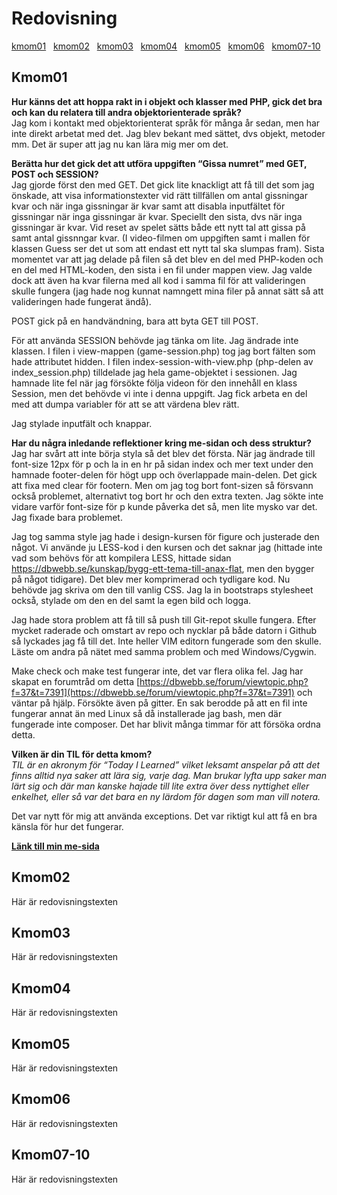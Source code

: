---
...
Redovisning
=========================

<a href="#01">kmom01</a>&nbsp;&nbsp;
<a href="#02">kmom02</a>&nbsp;&nbsp;
<a href="#03">kmom03</a>&nbsp;&nbsp;
<a href="#04">kmom04</a>&nbsp;&nbsp;
<a href="#05">kmom05</a>&nbsp;&nbsp;
<a href="#06">kmom06</a>&nbsp;&nbsp;
<a href="#07-10">kmom07-10</a>&nbsp;&nbsp;

<span id="01"></span>Kmom01
-------------------------

**Hur känns det att hoppa rakt in i objekt och klasser med PHP, gick det bra och kan du relatera till andra objektorienterade språk?**  
Jag kom i kontakt med objektorienterat språk för många år sedan, men har inte direkt arbetat med det. Jag blev bekant med sättet, dvs objekt, metoder mm. Det är super att jag nu kan lära mig mer om det.

**Berätta hur det gick det att utföra uppgiften “Gissa numret” med GET, POST och SESSION?**  
Jag gjorde först den med GET. Det gick lite knackligt att få till det som jag önskade, att visa informationstexter vid rätt tillfällen om antal gissningar kvar och när inga gissningar är kvar samt att disabla inputfältet för gissningar när inga gissningar är kvar. Speciellt den sista, dvs när inga gissningar är kvar. Vid reset av spelet sätts både ett nytt tal att gissa på samt antal gissnngar kvar. (I video-filmen om uppgiften samt i mallen för klassen Guess ser det ut som att endast ett nytt tal ska slumpas fram). Sista momentet var att jag delade på filen så det blev en del med PHP-koden och en del med HTML-koden, den sista i en fil under mappen view. Jag valde dock att även ha kvar filerna med all kod i samma fil för att valideringen skulle fungera (jag hade nog kunnat namngett mina filer på annat sätt så att valideringen hade fungerat ändå).

POST gick på en handvändning, bara att byta GET till POST.

För att använda SESSION behövde jag tänka om lite. Jag ändrade inte klassen. I filen i view-mappen (game-session.php) tog jag bort fälten som hade attributet hidden. I filen index-session-with-view.php (php-delen av index_session.php) tilldelade jag hela game-objektet i sessionen. Jag hamnade lite fel när jag försökte följa videon för den innehåll en klass Session, men det behövde vi inte i denna uppgift. Jag fick arbeta en del med att dumpa variabler för att se att värdena blev rätt.

Jag stylade inputfält och knappar.

**Har du några inledande reflektioner kring me-sidan och dess struktur?**  
Jag har svårt att inte börja styla så det blev det första. När jag ändrade till font-size 12px för p och la in en hr på sidan index och mer text under den hamnade footer-delen för högt upp och överlappade main-delen. Det gick att fixa med clear för footern. Men om jag tog bort font-sizen så försvann också problemet, alternativt tog bort hr och den extra texten. Jag sökte inte vidare varför font-size för p kunde påverka det så, men lite mysko var det. Jag fixade bara problemet.

Jag tog samma style jag hade i design-kursen för figure och justerade den något. Vi använde ju LESS-kod i den kursen och det saknar jag (hittade inte vad som behövs för att kompilera LESS, hittade sidan https://dbwebb.se/kunskap/bygg-ett-tema-till-anax-flat, men den bygger på något tidigare). Det blev mer komprimerad och tydligare kod. Nu behövde jag skriva om den till vanlig CSS. Jag la in bootstraps stylesheet också, stylade om den en del samt la egen bild och logga.

Jag hade stora problem att få till så push till Git-repot skulle fungera. Efter mycket raderade och omstart av repo och nycklar på både datorn i Github så lyckades jag få till det. Inte heller VIM editorn fungerade som den skulle. Läste om andra på nätet med samma problem och med Windows/Cygwin.

Make check och make test fungerar inte, det var flera olika fel. Jag har skapat en forumtråd om detta [https://dbwebb.se/forum/viewtopic.php?f=37&t=7391](https://dbwebb.se/forum/viewtopic.php?f=37&t=7391) och väntar på hjälp. Försökte även på gitter. En sak berodde på att en fil inte fungerar annat än med Linux så då installerade jag bash, men där fungerade inte composer. Det har blivit många timmar för att försöka ordna detta.

**Vilken är din TIL för detta kmom?**  
*TIL är en akronym för “Today I Learned” vilket leksamt anspelar på att det finns alltid nya saker att lära sig, varje dag. Man brukar lyfta upp saker man lärt sig och där man kanske hajade till lite extra över dess nyttighet eller enkelhet, eller så var det bara en ny lärdom för dagen som man vill notera.*

Det var nytt för mig att använda exceptions. Det var riktigt kul att få en bra känsla för hur det fungerar.

**[Länk till min me-sida](http://www.student.bth.se/~anbp17/dbwebb-kurser/oophp/me/redovisa/htdocs)**



<span id="02"></span>Kmom02
-------------------------

Här är redovisningstexten



<span id="03"></span>Kmom03
-------------------------

Här är redovisningstexten



<span id="04"></span>Kmom04
-------------------------

Här är redovisningstexten



<span id="05"></span>Kmom05
-------------------------

Här är redovisningstexten



<span id="06"></span>Kmom06
-------------------------

Här är redovisningstexten



<span id="07-10"></span>Kmom07-10
-------------------------

Här är redovisningstexten
